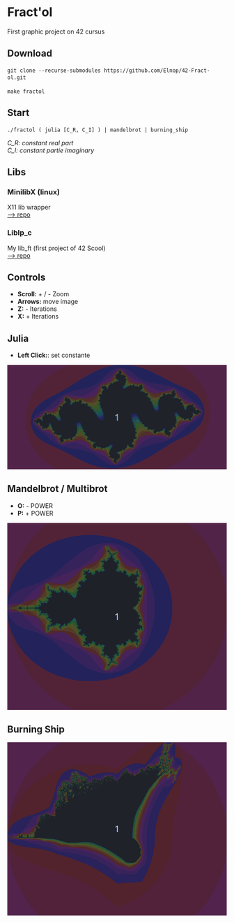 # Fract'ol

First graphic project on 42 cursus

## Download

```shell
git clone --recurse-submodules https://github.com/Elnop/42-Fract-ol.git

make fractol
```

## Start
```shell
./fractol ( julia [C_R, C_I] ) | mandelbrot | burning_ship
```
*C_R: constant real part  
C_I: constant partie imaginary*

## Libs

### MinilibX (linux)

X11 lib wrapper  
[--> repo](https://github.com/42Paris/minilibx-linux/tree/7dc53a411a7d4ae286c60c6229bd1e395b0efb82)
### Liblp_c

My lib_ft (first project of 42 Scool)  
[--> repo](https://github.com/Elnop/liblp_c/tree/71c5582182fd6706b3a9488fe80dd73052b5859e)
## Controls

- **Scroll:** + / - Zoom  
- **Arrows:** move image  
- **Z:** - Iterations  
- **X:** + Iterations  

## Julia

- **Left Click:**: set constante

![julia image](./assets/images/julia.gif "Julia")

## Mandelbrot / Multibrot

- **O:** - POWER
- **P:** + POWER

![multibrot image](./assets/images/multibrot.gif "Mandelbrot")

## Burning Ship

![burning_ship image](./assets/images/burning_ship.gif "Burning Ship")

